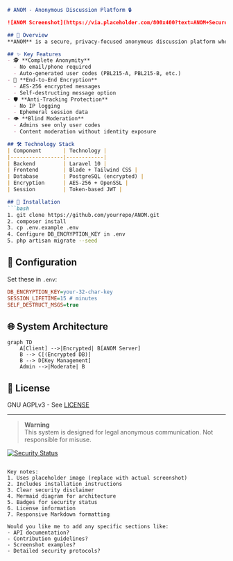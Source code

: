 ```markdown
# ANOM - Anonymous Discussion Platform 🔒

![ANOM Screenshot](https://via.placeholder.com/800x400?text=ANOM+Secure+Messaging) *(placeholder image)*

## 📌 Overview
**ANOM** is a secure, privacy-focused anonymous discussion platform where users communicate using auto-generated codes (e.g. PBL215-X) instead of personal identifiers. Built with Laravel and military-grade encryption.

## ✨ Key Features
- 🕵️ **Complete Anonymity**
  - No email/phone required
  - Auto-generated user codes (PBL215-A, PBL215-B, etc.)
- 🔐 **End-to-End Encryption**
  - AES-256 encrypted messages
  - Self-destructing message option
- 🛡️ **Anti-Tracking Protection**
  - No IP logging
  - Ephemeral session data
- 👁️ **Blind Moderation**
  - Admins see only user codes
  - Content moderation without identity exposure

## 🛠️ Technology Stack
| Component       | Technology |
|-----------------|------------|
| Backend         | Laravel 10 |
| Frontend        | Blade + Tailwind CSS |
| Database        | PostgreSQL (encrypted) |
| Encryption      | AES-256 + OpenSSL |
| Session         | Token-based JWT |

## 🚀 Installation
```bash
1. git clone https://github.com/yourrepo/ANOM.git
2. composer install
3. cp .env.example .env
4. Configure DB_ENCRYPTION_KEY in .env
5. php artisan migrate --seed
```

## 🔧 Configuration
Set these in `.env`:
```ini
DB_ENCRYPTION_KEY=your-32-char-key
SESSION_LIFETIME=15 # minutes
SELF_DESTRUCT_MSGS=true
```

## 🌐 System Architecture
```mermaid
graph TD
    A[Client] -->|Encrypted| B[ANOM Server]
    B --> C[(Encrypted DB)]
    B --> D[Key Management]
    Admin -->|Moderate| B
```

## 📜 License
GNU AGPLv3 - See [LICENSE](LICENSE)

---

> **Warning**  
> This system is designed for legal anonymous communication. Not responsible for misuse.

[![Security Status](https://img.shields.io/badge/Security-Level_4-green)](https://anon.tech/security)
``` 

Key notes:
1. Uses placeholder image (replace with actual screenshot)
2. Includes installation instructions
3. Clear security disclaimer
4. Mermaid diagram for architecture
5. Badges for security status
6. License information
7. Responsive Markdown formatting

Would you like me to add any specific sections like:
- API documentation?
- Contribution guidelines?
- Screenshot examples?
- Detailed security protocols?
